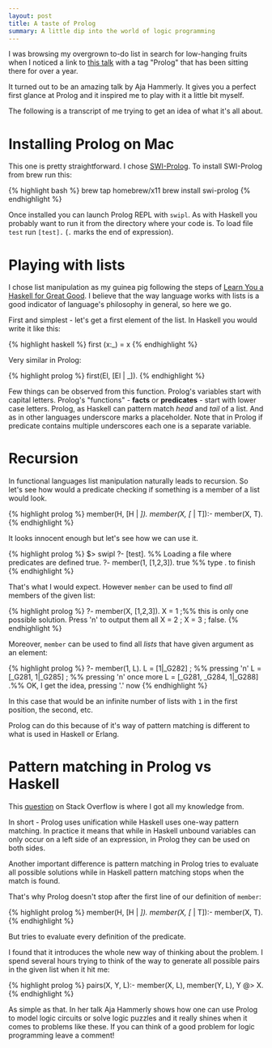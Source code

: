 ```yaml
---
layout: post
title: A taste of Prolog
summary: A little dip into the world of logic programming
---
```


I was browsing my overgrown to-do list in search for low-hanging fruits when I noticed a link to [this talk](https://www.youtube.com/watch?v=hEOVcLAPRG8) with a tag "Prolog" that has been sitting there for over a year.

It turned out to be an amazing talk by Aja Hammerly. It gives you a perfect first glance at Prolog and it inspired me to play with it a little bit myself.

The following is a transcript of me trying to get an idea of what it's all about.

# Installing Prolog on Mac

This one is pretty straightforward. I chose [SWI-Prolog](http://www.swi-prolog.org). To install SWI-Prolog from brew run this:

{% highlight bash %}
brew tap homebrew/x11
brew install swi-prolog
{% endhighlight %}

Once installed you can launch Prolog REPL with `swipl`. As with Haskell you probably want to run it from the directory where your code is. To load file `test` run `[test].` (`.` marks the end of expression).

# Playing with lists

I chose list manipulation as my guinea pig following the steps of [Learn You a Haskell for Great Good](http://learnyouahaskell.com). I believe that the way language works with lists is a good indicator of language's philosophy in general, so here we go.

First and simplest - let's get a first element of the list. In Haskell you would write it like this:

{% highlight haskell %}
first (x:_) = x
{% endhighlight %}

Very similar in Prolog:

{% highlight prolog %}
first(El, [El | _]).
{% endhighlight %}

Few things can be observed from this function. Prolog's variables start with capital letters. Prolog's "functions" - **facts** or **predicates** - start with lower case letters. Prolog, as Haskell can pattern match *head* and *tail* of a list. And as in other languages underscore marks a placeholder. Note that in Prolog if predicate contains multiple underscores each one is a separate variable.

# Recursion

In functional languages list manipulation naturally leads to recursion. So let's see how would a predicate checking if something is a member of a list would look.

{% highlight prolog %}
member(H, [H | _]).
member(X, [_ | T]):-
    member(X, T).
{% endhighlight %}

It looks innocent enough but let's see how we can use it.

{% highlight prolog %}
$> swipl
?- [test]. %% Loading a file where predicates are defined
true.
?- member(1, [1,2,3]).
true %% type . to finish
{% endhighlight %}

That's what I would expect. However `member` can be used to find _all_ members of the given list:

{% highlight prolog %}
?- member(X, [1,2,3]).
X = 1 ;%% this is only one possible solution. Press 'n' to output them all
X = 2 ;
X = 3 ;
false.
{% endhighlight %}

Moreover, `member` can be used to find all _lists_ that have given argument as an element:

{% highlight prolog %}
?- member(1, L).
L = [1|_G282] ; %% pressing 'n'
L = [_G281, 1|_G285] ; %% pressing 'n' once more
L = [_G281, _G284, 1|_G288] .%% OK, I get the idea, pressing '.' now
{% endhighlight %}

In this case that would be an infinite number of lists with `1` in the first position, the second, etc.

Prolog can do this because of it's way of pattern matching is different to what is used in Haskell or Erlang.

# Pattern matching in Prolog vs Haskell

This [question](http://stackoverflow.com/questions/9780779/pattern-matching-prolog-vs-haskell) on Stack Overflow is where I got all my knowledge from.

In short - Prolog uses unification while Haskell uses one-way pattern matching. In practice it means that while in Haskell unbound variables can only occur on a left side of an expression, in Prolog they can be used on both sides.

Another important difference is pattern matching in Prolog tries to evaluate all possible solutions while in Haskell pattern matching stops when the match is found.

That's why Prolog doesn't stop after the first line of our definition of `member`:

{% highlight prolog %}
member(H, [H | _]).
member(X, [_ | T]):-
    member(X, T).
{% endhighlight %}

But tries to evaluate every definition of the predicate.

I found that it introduces the whole new way of thinking about the problem. I spend several hours trying to think of the way to generate all possible pairs in the given list when it hit me:

{% highlight prolog %}
pairs(X, Y, L):-
    member(X, L),
    member(Y, L),
    Y @> X.
{% endhighlight %}

As simple as that. In her talk Aja Hammerly shows how one can use Prolog to model logic circuits or solve logic puzzles and it really shines when it comes to problems like these. If you can think of a good problem for logic programming leave a comment!
